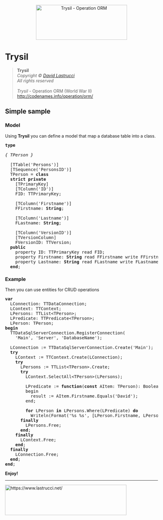 <p align="center">
  <img width="300" height="115" src="https://github.com/davidlastrucci/Trysil/blob/master/Docs/Trysil.png" title="Trysil - Operation ORM">
</p>

# Trysil
> **Trysil**<br>
> *Copyright © [David Lastrucci](https://www.lastrucci.net/)*<br>
> *All rights reserved*<br>
> <br>
> *Trysil* - Operation ORM (World War II)<br>
> http://codenames.info/operation/orm/

## Simple sample

### Model
Using **Trysil** you can define a model that map a database table into a class.

<pre>
<b>type</b>

<i>{ TPerson }</i>

  [TTable('Persons')]
  [TSequence('PersonsID')]
  TPerson = <b>class</b>
  <b>strict private</b>
    [TPrimaryKey]
    [TColumn('ID')]
    FID: TTPrimaryKey;

    [TColumn('Firstname')]
    FFirstname: <b>String</b>;

    [TColumn('Lastname')]
    FLastname: <b>String</b>;

    [TColumn('VersionID')]
    [TVersionColumn]
    FVersionID: TTVersion;
  <b>public</b>
    property ID: TTPrimaryKey read FID;
    property Firstname: <b>String</b> read FFirstname write FFirstname;
    property Lastname: <b>String</b> read FLastname write FLastname;
  <b>end</b>;
</pre>


### Example
 Then you can use entities for CRUD operations

<pre>
<b>var</b>
  LConnection: TTDataConnection;
  LContext: TTContext;
  LPersons: TTList&lt;TPerson&gt;;
  LPredicate: TTPredicate&lt;TPerson&gt;;
  LPerson: TPerson;
<b>begin</b>
  TTDataSqlServerConnection.RegisterConnection(
    'Main', 'Server', 'DatabaseName');

  LConnection := TTDataSqlServerConnection.Create('Main');
  <b>try</b>
    LContext := TTContext.Create(LConnection);
    <b>try</b>
      LPersons := TTList&lt;TPerson&gt;.Create;
      <b>try</b>
        LContext.SelectAll&lt;TPerson&gt;(LPersons);

        LPredicate := <b>function</b>(<b>const</b> AItem: TPerson): Boolean
        begin
          result := AItem.Firstname.Equals('David');
        end;

        <b>for</b> LPerson <b>in</b> LPersons.Where(LPredicate) <b>do</b>
          Writeln(Format('%s %s', [LPerson.Firstname, LPerson.Lastname]));
      <b>finally</b>
        LPersons.Free;
      <b>end</b>;
    <b>finally</b>
      LContext.Free;
    <b>end</b>;
  <b>finally</b>
    LConnection.Free;
  <b>end</b>;
<b>end</b>;
</pre>

**Enjoy!**

---
<p>
  <a href="https://www.lastrucci.net/">
    <img width="400" height="100" src="https://www.lastrucci.net/images/badge.small.png" title="https://www.lastrucci.net/">
  </a>
</p>
